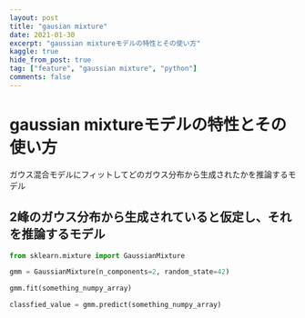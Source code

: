 ```yaml
---
layout: post
title: "gausian mixture"
date: 2021-01-30
excerpt: "gaussian mixtureモデルの特性とその使い方"
kaggle: true
hide_from_post: true
tag: ["feature", "gaussian mixture", "python"]
comments: false
---
```


# gaussian mixtureモデルの特性とその使い方
ガウス混合モデルにフィットしてどのガウス分布から生成されたかを推論するモデル

## 2峰のガウス分布から生成されていると仮定し、それを推論するモデル

```python
from sklearn.mixture import GaussianMixture

gmm = GaussianMixture(n_components=2, random_state=42)

gmm.fit(something_numpy_array)

classfied_value = gmm.predict(something_numpy_array)
```
